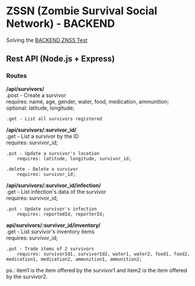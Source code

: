 # ZSSN (Zombie Survival Social Network)  - BACKEND  

Solving the [BACKEND ZNSS Test](https://gist.github.com/akitaonrails/711b5553533d1a14364907bbcdbee677)   

## Rest API (Node.js + Express)  
### Routes  

**/api/survivors/**   
    .post - Create a survivor  
        requires: name, age, gender, water, food, medication, ammunition;  
        optional: latitude, longitude;  

    .get - List all survivors registered  


**/api/survivors/:survivor_id/**  
    .get - List a survivor by the ID  
        requires: survivor_id;  

    .put - Update a survivor's location  
        requires: latitude, longitude, survivor_id;  

    .delete - Delete a survivor  
        requires: survivor_id;  


**/api/survivors/:survivor_id/infection/**   
    .get - List infection's data of the survivor   
        requires: survivor_id;  

    .put - Update survivor's infection   
        requires: reportedId, reporterId;  

**api/survivors/:survivor_id/inventory/**  
    .get - List survivor's inventory items  
        requires: survivor_id;  

    .put - Trade items of 2 survivors  
        requires: survivorId1, survivorId2, water1, water2, food1, food2, medication1, medication2, ammunition1, ammunition2;  

ps.: item1 is the item offered by the survivor1 and item2 is the item offered by the survivor2.  
